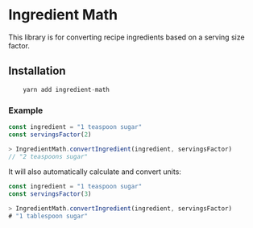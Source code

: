 # Ingredient Math

This library is for converting recipe ingredients based on a serving size factor.

## Installation
```js
	yarn add ingredient-math
```

### Example
```js
const ingredient = "1 teaspoon sugar"
const servingsFactor(2)

> IngredientMath.convertIngredient(ingredient, servingsFactor)
// "2 teaspoons sugar"
```

It will also automatically calculate and convert units: 
```js
const ingredient = "1 teaspoon sugar"
const servingsFactor(3)

> IngredientMath.convertIngredient(ingredient, servingsFactor)
# "1 tablespoon sugar"
```


